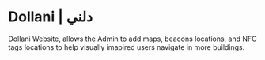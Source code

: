 # Dollani | دلني

Dollani Website, allows the Admin to add maps, beacons locations, and NFC tags locations to help visually imapired users navigate in more buildings.  
